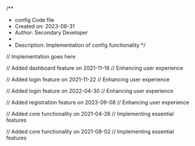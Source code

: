 /**
 * config Code file
 * Created on: 2023-08-31
 * Author: Secondary Developer
 *
 * Description: Implementation of config functionality
 */
 
// Implementation goes here


// Added dashboard feature on 2021-11-16
// Enhancing user experience

// Added login feature on 2021-11-22
// Enhancing user experience

// Added login feature on 2022-04-30
// Enhancing user experience

// Added registration feature on 2023-09-08
// Enhancing user experience

// Added core functionality on 2021-04-26
// Implementing essential features

// Added core functionality on 2021-08-02
// Implementing essential features
